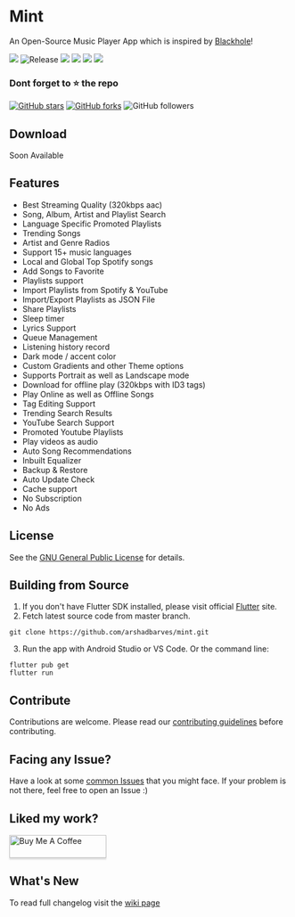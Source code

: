 # Mint

An Open-Source Music Player App which is inspired by [Blackhole](https://github.com/Sangwan5688/BlackHole)!

[![](https://img.shields.io/badge/Made%20with-Flutter-1f425f.svg)](https://flutter.dev/) ![Release](https://img.shields.io/github/v/release/arshadbarves/mint)
[![](https://img.shields.io/github/issues/arshadbarves/mint)](https://github.com/arshadbarves/mint/issues)
[![](https://img.shields.io/github/forks/arshadbarves/mint)](https://github.com/arshadbarves/mint/fork)
![](https://img.shields.io/github/stars/arshadbarves/mint)
![](https://img.shields.io/github/license/arshadbarves/mint)

### Dont forget to :star: the repo

[![GitHub stars](https://img.shields.io/github/stars/arshadbarves/mint.svg?style=social&label=Star)](https://github.com//arshadbarves/mint) [![GitHub forks](https://img.shields.io/github/forks/arshadbarves/mint.svg?style=social&label=Forks)](https://github.com/arshadbarves/mint/fork) ![GitHub followers](https://img.shields.io/github/followers/arshadbarves.svg?style=social&label=Follow)

## Download

Soon Available

## Features

* Best Streaming Quality (320kbps aac)
* Song, Album, Artist and Playlist Search
* Language Specific Promoted Playlists
* Trending Songs
* Artist and Genre Radios
* Support 15+ music languages
* Local and Global Top Spotify songs
* Add Songs to Favorite
* Playlists support
* Import Playlists from Spotify & YouTube
* Import/Export Playlists as JSON File
* Share Playlists
* Sleep timer
* Lyrics Support
* Queue Management
* Listening history record
* Dark mode / accent color
* Custom Gradients and other Theme options
* Supports Portrait as well as Landscape mode
* Download for offline play (320kbps with ID3 tags)
* Play Online as well as Offline Songs
* Tag Editing Support
* Trending Search Results
* YouTube Search Support
* Promoted Youtube Playlists
* Play videos as audio
* Auto Song Recommendations
* Inbuilt Equalizer
* Backup & Restore
* Auto Update Check
* Cache support
* No Subscription
* No Ads

## License

See the [GNU General Public License](https://github.com/arshadbarves/mint/blob/main/LICENSE) for details.

## Building from Source

1. If you don't have Flutter SDK installed, please visit official [Flutter](https://flutter.dev/) site.
2. Fetch latest source code from master branch.

```
git clone https://github.com/arshadbarves/mint.git
```

3. Run the app with Android Studio or VS Code. Or the command line:

```
flutter pub get
flutter run
```

## Contribute

Contributions are welcome. Please read our [contributing guidelines](https://github.com/Sangwan5688/BlackHole/blob/main/CONTRIBUTING.md) before contributing.

## Facing any Issue?

Have a look at some [common Issues](https://github.com/arshadbarves/mint/wiki/Common-Issues) that you might face. If your problem is not there, feel free to open an Issue :)

<!-- ## Want to test Beta Versions? Need help??

You can join our [Telegram Channel](https://t.me/blackhole_official) or [Telegram Group](https://t.me/joinchat/fHDC1AWnOhw0ZmI9), if you have any query, or need help with something as well as to get beta updates of the project. -->

## Liked my work?

<a href="https://www.buymeacoffee.com/arshadbarves" target="_blank"><img src="https://www.buymeacoffee.com/assets/img/custom_images/orange_img.png" alt="Buy Me A Coffee" style="height: 41px !important;width: 174px !important;box-shadow: 0px 3px 2px 0px rgba(190, 190, 190, 0.5) !important;-webkit-box-shadow: 0px 3px 2px 0px rgba(190, 190, 190, 0.5) !important;" ></a>

## What's New

To read full changelog visit the [wiki page](https://github.com/arshadbarves/mint/wiki/Changelog)
